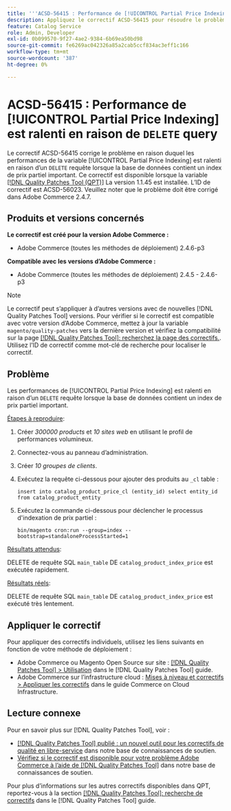 ```yaml
---
title: '''ACSD-56415 : Performance de [!UICONTROL Partial Price Indexing] ralenti en raison de la "requête DELETE"'
description: Appliquez le correctif ACSD-56415 pour résoudre le problème Adobe Commerce où les performances de la variable [!UICONTROL Partial Price Indexing] est ralenti en raison d’une requête "DELETE" lorsque la base de données contient de nombreuses données de prix partielles à indexer.
feature: Catalog Service
role: Admin, Developer
exl-id: 0b099570-9f27-4ae2-9384-6b69ea50bd98
source-git-commit: fe6269ac042326a85a2cab5ccf834ac3eff1c166
workflow-type: tm+mt
source-wordcount: '387'
ht-degree: 0%

---
```


# ACSD-56415 : Performance de [!UICONTROL Partial Price Indexing] est ralenti en raison de `DELETE` query

Le correctif ACSD-56415 corrige le problème en raison duquel les performances de la variable [!UICONTROL Partial Price Indexing] est ralenti en raison d’un `DELETE` requête lorsque la base de données contient un index de prix partiel important. Ce correctif est disponible lorsque la variable [[!DNL Quality Patches Tool (QPT)]](/help/announcements/adobe-commerce-announcements/magento-quality-patches-released-new-tool-to-self-serve-quality-patches.md) La version 1.1.45 est installée. L’ID de correctif est ACSD-56023. Veuillez noter que le problème doit être corrigé dans Adobe Commerce 2.4.7.

## Produits et versions concernés

**Le correctif est créé pour la version Adobe Commerce :**

* Adobe Commerce (toutes les méthodes de déploiement) 2.4.6-p3

**Compatible avec les versions d’Adobe Commerce :**

* Adobe Commerce (toutes les méthodes de déploiement) 2.4.5 - 2.4.6-p3

>[!NOTE]
>
>Le correctif peut s’appliquer à d’autres versions avec de nouvelles [!DNL Quality Patches Tool] versions. Pour vérifier si le correctif est compatible avec votre version d’Adobe Commerce, mettez à jour la variable `magento/quality-patches` vers la dernière version et vérifiez la compatibilité sur la page [[!DNL Quality Patches Tool]: recherchez la page des correctifs.](https://experienceleague.adobe.com/tools/commerce-quality-patches/index.html). Utilisez l’ID de correctif comme mot-clé de recherche pour localiser le correctif.

## Problème

Les performances de [!UICONTROL Partial Price Indexing] est ralenti en raison d’un `DELETE` requête lorsque la base de données contient un index de prix partiel important.

<u>Étapes à reproduire</u>:

1. Créer *300000 products* et *10 sites web* en utilisant le profil de performances volumineux.
1. Connectez-vous au panneau d’administration.
1. Créer *10 groupes de clients*.
1. Exécutez la requête ci-dessous pour ajouter des produits au `_cl` table :

   ``
    insert into catalog_product_price_cl (entity_id) select entity_id from catalog_product_entity
 ``

1. Exécutez la commande ci-dessous pour déclencher le processus d&#39;indexation de prix partiel :

   ``
    bin/magento cron:run --group=index --bootstrap=standaloneProcessStarted=1
 ``

<u>Résultats attendus</u>:

DELETE de requête SQL `main_table` DE `catalog_product_index_price` est exécutée rapidement.

<u>Résultats réels</u>:

DELETE de requête SQL `main_table` DE `catalog_product_index_price` est exécuté très lentement.

## Appliquer le correctif

Pour appliquer des correctifs individuels, utilisez les liens suivants en fonction de votre méthode de déploiement :

* Adobe Commerce ou Magento Open Source sur site : [[!DNL Quality Patches Tool] > Utilisation](https://experienceleague.adobe.com/docs/commerce-operations/tools/quality-patches-tool/usage.html) dans le [!DNL Quality Patches Tool] guide.
* Adobe Commerce sur l’infrastructure cloud : [Mises à niveau et correctifs > Appliquer les correctifs](https://experienceleague.adobe.com/docs/commerce-cloud-service/user-guide/develop/upgrade/apply-patches.html) dans le guide Commerce on Cloud Infrastructure.

## Lecture connexe

Pour en savoir plus sur [!DNL Quality Patches Tool], voir :

* [[!DNL Quality Patches Tool] publié : un nouvel outil pour les correctifs de qualité en libre-service](/help/announcements/adobe-commerce-announcements/magento-quality-patches-released-new-tool-to-self-serve-quality-patches.md) dans notre base de connaissances de soutien.
* [Vérifiez si le correctif est disponible pour votre problème Adobe Commerce à l’aide de [!DNL Quality Patches Tool]](/help/support-tools/patches-available-in-qpt-tool/check-patch-for-magento-issue-with-magento-quality-patches.md) dans notre base de connaissances de soutien.

Pour plus d’informations sur les autres correctifs disponibles dans QPT, reportez-vous à la section [[!DNL Quality Patches Tool]: recherche de correctifs](https://experienceleague.adobe.com/tools/commerce-quality-patches/index.html) dans le [!DNL Quality Patches Tool] guide.
